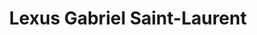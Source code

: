 ---
title: "Lexus Gabriel Saint-Laurent"
url: /montreal/lexus-gabriel-saint-laurent/
shop: Autohaus
---